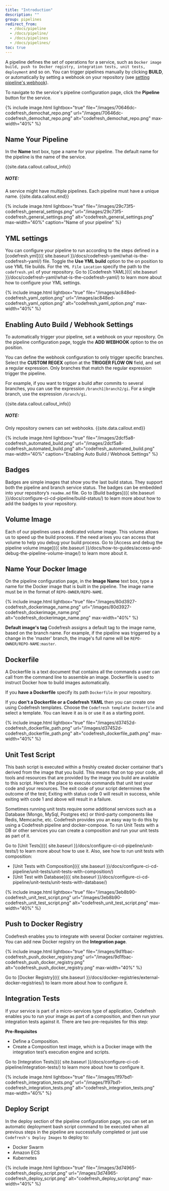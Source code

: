 ```yaml
---
title: "Introduction"
description: ""
group: pipelines
redirect_from:
  - /docs/pipeline
  - /docs/pipeline/
  - /docs/pipelines
  - /docs/pipelines/
toc: true
---
```

A pipeline defines the set of operations for a service, such as `Docker image build, push to Docker registry, integration tests, unit tests, deployment` and so on. You can trigger pipelines manually by clicking **BUILD**, or automatically by setting a webhook on your repository (see [setting pipeline's webhook](doc:configure-a-services-pipeline#section-enabling-auto-build-webhook-settings)). 

To navigate to the service's pipeline configuration page, click the **Pipeline** button for the service.

{% include 
image.html 
lightbox="true" 
file="/images/70646dc-codefresh_demochat_repo.png" 
url="/images/70646dc-codefresh_demochat_repo.png"
alt="codefresh_demochat_repo.png" 
max-width="40%"
%}

## Name Your Pipeline
In the **Name** text box, type a name for your pipeline. The default name for the pipeline is the name of the service.

{{site.data.callout.callout_info}}
##### NOTE: 

A service might have multiple pipelines. Each pipeline must have a unique name.
{{site.data.callout.end}}

{% include 
image.html 
lightbox="true" 
file="/images/29c73f5-codefresh_general_settings.png" 
url="/images/29c73f5-codefresh_general_settings.png"
alt="codefresh_general_settings.png" 
max-width="40%"
caption="Name of your pipeline"
%}
 
## YML settings
You can configure your pipeline to run according to the steps defined in a [codefresh.yml]({{ site.baseurl }}/docs/codefresh-yaml/what-is-the-codefresh-yaml/) file. Toggle the **Use YML build** option to the on position to use YML file builds. For the `YML File Location` specify the path to the ```codefresh.yml``` of your repository. Go to [Codefresh YAML]({{ site.baseurl }}/docs/codefresh-yaml/what-is-the-codefresh-yaml/) to learn more about how to configure your YML settings.

{% include 
image.html 
lightbox="true" 
file="/images/ac848ed-codefresh_yaml_option.png" 
url="/images/ac848ed-codefresh_yaml_option.png"
alt="codefresh_yaml_option.png" 
max-width="40%"
%}

## Enabling Auto Build / Webhook Settings
To automatically trigger your pipeline, set a webhook on your repository. On the pipeline configuration page, toggle the **ADD WEBHOOK** option to the on position.

You can define the webhook configuration to only trigger specific branches. Select the **CUSTOM REGEX** option at the **TRIGGER FLOW ON** field, and set a regular expression. Only branches that match the regular expression trigger the pipeline.

For example, if you want to trigger a build after commits to several branches, you can use the expression ```/branch1|branch2/gi```.
For a single branch, use the expression ```/branch/gi```.

{{site.data.callout.callout_info}}
##### NOTE: 

Only repository owners can set webhooks.
{{site.data.callout.end}}

{% include 
image.html 
lightbox="true" 
file="/images/2dcf5a8-codefresh_automated_build.png" 
url="/images/2dcf5a8-codefresh_automated_build.png"
alt="codefresh_automated_build.png" 
max-width="40%"
caption="Enabling Auto Build / Webhook Settings"
%}

## Badges
Badges are simple images that show you the last build status. They support both the pipeline and branch service status.
The badges can be embedded into your repository’s `readme.md` file.
Go to [Build badges]({{ site.baseurl }}/docs/configure-ci-cd-pipeline/build-status/) to learn more about how to add the badges to your repository.

## Volume Image
Each of our pipelines uses a dedicated volume image. This volume allows us to speed up the build process. If the need arises you can access that volume to help you debug your build process.
Go to [Access and debug the pipeline volume image]({{ site.baseurl }}/docs/how-to-guides/access-and-debug-the-pipeline-volume-image/)  to learn more about it.

## Name Your Docker Image
On the pipeline configuration page, in the **Image Name** text box, type a name for the Docker image that is built in the pipeline.
The image name must be in the format of ```REPO-OWNER/REPO-NAME```.

{% include 
image.html 
lightbox="true" 
file="/images/80d3927-codefresh_dockerimage_name.png" 
url="/images/80d3927-codefresh_dockerimage_name.png"
alt="codefresh_dockerimage_name.png" 
max-width="40%"
%}

****Default image's tag****
Codefresh assigns a default tag to the image name, based on the branch name. For example, if the pipeline was triggered by a change in the 'master' branch, the image's full name will be ```REPO-OWNER/REPO-NAME:master```.

## Dockerfile
A Dockerfile is a text document that contains all the commands a user can call from the command line to assemble an image. Dockerfile is used to instruct Docker how to build images automatically. 

If you **have a Dockerfile**  specify its path `Dockerfile` in your repository.

If you **don't a Dockerfile or a Codefresh YAML** then you can create one using Codefresh templates. Choose the `Codefresh template Dockerfile` and select a template. You can leave it as is or use it as a starting point.

{% include 
image.html 
lightbox="true" 
file="/images/d37452d-codefresh_dockerfile_path.png" 
url="/images/d37452d-codefresh_dockerfile_path.png"
alt="codefresh_dockerfile_path.png" 
max-width="40%"
%}

## Unit Test Script
This bash script is executed within a freshly created docker container that's derived from the image that you build. This means that on top your code, all tools and resources that are provided by the image you build are available to this script.
Here's the place to execute commands that unit test your code and your resources.
The exit code of your script determines the outcome of the test; Exiting with status code 0 will result in success, while exiting with code 1 and above will result in a failure.

Sometimes running unit tests require some additional services such as a Database (Mongo, MySql, Postgres etc) or third-party components like Redis, Memcache, etc.
Codefresh provides you an easy way to do this by using a Codefresh pipeline and docker-compose.
To run Unit Tests with a DB or other services you can create a composition and run your unit tests as part of it.

Go to [Unit Tests]({{ site.baseurl }}/docs/configure-ci-cd-pipeline/unit-tests/)  to learn more about how to use it. Also, see how to run unit tests with composition: 
- [Unit Tests with Composition]({{ site.baseurl }}/docs/configure-ci-cd-pipeline/unit-tests/unit-tests-with-composition/) 
- [Unit Test with Database]({{ site.baseurl }}/docs/configure-ci-cd-pipeline/unit-tests/unit-tests-with-database/)

{% include 
image.html 
lightbox="true" 
file="/images/3eb8b90-codefresh_unit_test_script.png" 
url="/images/3eb8b90-codefresh_unit_test_script.png"
alt="codefresh_unit_test_script.png" 
max-width="40%"
%}
 
## Push to Docker Registry
Codefresh enables you to integrate with several Docker container registries. You can add new Docker registry on the **Integration page**. 

{% include 
image.html 
lightbox="true" 
file="/images/9d1fbac-codefresh_push_docker_registry.png" 
url="/images/9d1fbac-codefresh_push_docker_registry.png"
alt="codefresh_push_docker_registry.png" 
max-width="40%"
%}

Go to [Docker Registry]({{ site.baseurl }}/docs/docker-registries/external-docker-registries/) to learn more about how to configure it.

## Integration Tests
If your service is part of a micro-services type of application, Codefresh enables you to run your image as part of a composition, and then run your integration tests against it. There are two pre-requisites for this step:

**Pre-Requisites**
- Define a Composition.
- Create a Composition test image, which is a Docker image with the integration test’s execution engine and scripts.

Go to [Integration Tests]({{ site.baseurl }}/docs/configure-ci-cd-pipeline/integration-tests/) to learn more about how to configure it.

{% include 
image.html 
lightbox="true" 
file="/images/1f97bd1-codefresh_integration_tests.png" 
url="/images/1f97bd1-codefresh_integration_tests.png"
alt="codefresh_integration_tests.png" 
max-width="40%"
%}

## Deploy Script
In the deploy section of the pipeline configuration page, you can set an automatic deployment bash script command to be executed when all previous steps in the pipeline are successfully completed or just use `Codefresh's Deploy Images` to deploy to:
- Docker Swarm
- Amazon  ECS
- Kubernetes

{% include 
image.html 
lightbox="true" 
file="/images/3d74965-codefresh_deploy_script.png" 
url="/images/3d74965-codefresh_deploy_script.png"
alt="codefresh_deploy_script.png" 
max-width="40%"
%}
